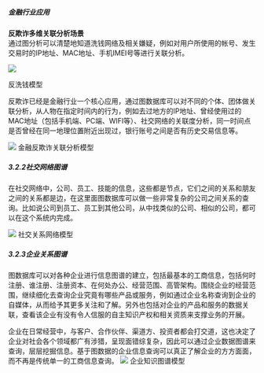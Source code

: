 ##### **金融行业应用**

**反欺诈多维关联分析场景**  
通过图分析可以清楚地知道洗钱网络及相关嫌疑，例如对用户所使用的帐号、发生交易时的IP地址、MAC地址、手机IMEI号等进行关联分析。  

![](https://upload-images.jianshu.io/upload_images/3362699-1d6279e244556838.png?imageMogr2/auto-orient/strip|imageView2/2/w/626/format/webp)

反洗钱模型

反欺诈已经是金融行业一个核心应用，通过图数据库可以对不同的个体、团体做关联分析，从人物在指定时间内的行为，例如去过地方的IP地址、曾经使用过的MAC地址（包括手机端、PC端、WIFI等）、社交网络的关联度分析，同一时间点是否曾经在同一地理位置附近出现过，银行账号之间是否有历史交易信息等。

![](https://upload-images.jianshu.io/upload_images/3362699-fa2c997eb07a7632.png?imageMogr2/auto-orient/strip|imageView2/2/w/626/format/webp)
金融反欺诈关联分析模型

##### 3.2.2**社交网络图谱**

在社交网络中，公司、员工、技能的信息，这些都是节点，它们之间的关系和朋友之间的关系都是边，在这里面图数据库可以做一些非常复杂的公司之间关系的查询。比如说公司到员工、员工到其他公司，从中找类似的公司、相似的公司，都可以在这个系统内完成。

![](https://upload-images.jianshu.io/upload_images/3362699-61ba65437f21d5bd.png?imageMogr2/auto-orient/strip|imageView2/2/w/616/format/webp)
社交关系网络模型

##### 3.2.3**企业关系图谱**

图数据库可以对各种企业进行信息图谱的建立，包括最基本的工商信息，包括何时注册、谁注册、注册资本、在何处办公、经营范围、高管架构。围绕企业的经营范围，继续细化去查询企业究竟有哪些产品或服务，例如通过企业名称查询到企业的自媒体，从而给予其更多关注和了解。另外也包括对企业的产品和服务的数据关联，查看该企业有没有令人信服的自主知识产权和相关资质来支撑业务的开展。

企业在日常经营中，与客户、合作伙伴、渠道方、投资者都会打交道，这也决定了企业对社会各个领域都广有涉猎，呈现面错综复杂，因此可以通过企业数据图谱来查询，层层挖掘信息。基于图数据的企业信息查询可以真正了解企业的方方面面，而不再是传统单一的工商信息查询。
![](https://upload-images.jianshu.io/upload_images/3362699-41088532e82cda3f.png?imageMogr2/auto-orient/strip|imageView2/2/w/606/format/webp)
企业知识图谱模型
